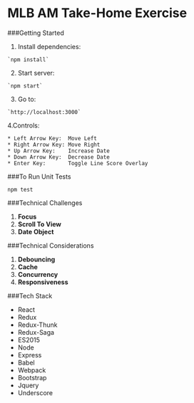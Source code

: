 # MLB AM Take-Home Exercise

###Getting Started
  
  1. Install dependencies:

    `npm install`

  2. Start server:

    `npm start`

  3. Go to:

    `http://localhost:3000`

  4.Controls:

    * Left Arrow Key:  Move Left
    * Right Arrow Key: Move Right
    * Up Arrow Key:    Increase Date
    * Down Arrow Key:  Decrease Date
    * Enter Key:       Toggle Line Score Overlay


###To Run Unit Tests

  `npm test`

###Technical Challenges
  1. **Focus**
  2. **Scroll To View** 
  3. **Date Object**

###Technical Considerations
  1. **Debouncing**
  2. **Cache**
  3. **Concurrency**
  4. **Responsiveness**

###Tech Stack

  - React
  - Redux
  - Redux-Thunk
  - Redux-Saga
  - ES2015
  - Node
  - Express
  - Babel
  - Webpack
  - Bootstrap
  - Jquery
  - Underscore